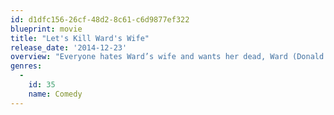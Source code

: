 ```yaml
---
id: d1dfc156-26cf-48d2-8c61-c6d9877ef322
blueprint: movie
title: "Let's Kill Ward's Wife"
release_date: '2014-12-23'
overview: "Everyone hates Ward’s wife and wants her dead, Ward (Donald Faison) most of all. But when his friends’ murderous fantasies turn into an (accidental) reality, they have to deal with a whole new set of problems — like how to dispose of the body and still make their 3 p.m. tee time. Scott Foley's directorial debut, also starring Foley, Patrick Wilson, Amy Acker, and Nicolette Sheridan, is a blackly comic caper about helping a friend out of a bad relationship by any means necessary."
genres:
  -
    id: 35
    name: Comedy
---
```


